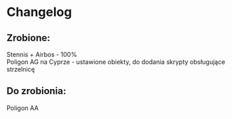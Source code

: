 # Changelog
## Zrobione: 

Stennis + Airbos - 100% <br>
Poligon AG na Cyprze - ustawione obiekty, do dodania skrypty obsługujące strzelnicę

## Do zrobionia:

Poligon AA
